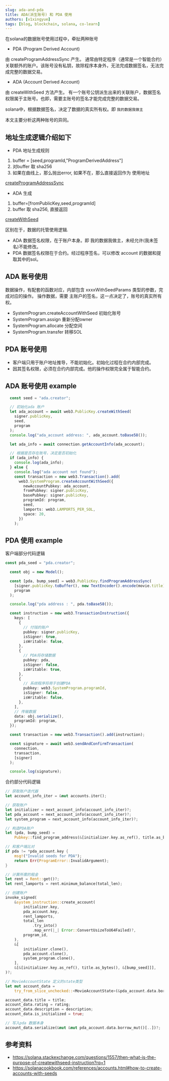 ```yaml
---
slug: ada-and-pda
title: ADA(派生账号) 和 PDA 使用
authors: [v1xingyue]
tags: [blog, blockchain, solana, co-learn]
---
```


在solana的数据账号使用过程中，牵扯两种账号

<!-- truncate -->

- PDA (Program Derived Account)

由 createProgramAddressSync 产生。
通常由特定程序（通常是一个智能合约）关联额外的账户。该账号没有私钥，故除程序本身外，无法完成数据签名，无法完成完整的数据交易。

- ADA (Account Derived Account)

由 createWithSeed 方法产生。
有一个账号公钥派生出来的关联账户，数据签名权限属于主账号。也即，需要主账号的签名才能完成完整的数据交易。

solana中，根据数据签名，决定了数据的真实所有权。即 `我的数据我做主`

本文主要分析这两种账号的异同。

## 地址生成逻辑介绍如下

- PDA 地址生成规则

1. buffer = [seed,programId,"ProgramDerivedAddress"]
2. 对buffer 取 sha256
3. 如果在曲线上，那么抛出error, 如果不在，那么直接返回作为 使用地址

[createProgramAddressSync](https://github.com/solana-labs/solana-web3.js/blob/ae1056366cd75fea784e9146af511302d5a62845/packages/library-legacy/src/publickey.ts#L168)

- ADA 生成

1. buffer=[fromPublicKey,seed,programId]
2. buffer 取 sha256, 直接返回

[createWithSeed](https://github.com/solana-labs/solana-web3.js/blob/ae1056366cd75fea784e9146af511302d5a62845/packages/library-legacy/src/publickey.ts#L150)

区别在于，数据的托管使用逻辑.

- ADA 数据签名权限，在于账户本身。即 我的数据我做主，未经允许(我未签名)不能修改。
- PDA 数据签名权限在于合约。经过程序签名，可以修改 account 的数据和提取其中的sol。

## ADA 账号使用

数据操作，有配套的函数对应，内部包含 xxxxWithSeedParams 类型的参数，完成对应的操作。
操作数据，需要 主账户的签名，这一点决定了，账号的真实所有权。

- SystemProgram.createAccountWithSeed 初始化账号
- SystemProgram.assign 重新分配owner
- SystemProgram.allocate 分配空间
- SystemProgram.transfer 转移SOL

## PDA 账号使用

- 客户端只用于账户地址推导，不能初始化。初始化过程在合约内部完成。
- 因其签名权限，必须在合约内部完成。他的操作权限完全属于智能合约。

## ADA 账号使用 example

```typescript
  const seed = "ada.creator";

  // 初始化ada 账户
  let ada_account = await web3.PublicKey.createWithSeed(
    signer.publicKey,
    seed,
    program
  );
  console.log("ada_account address: ", ada_account.toBase58());

  let ada_info = await connection.getAccountInfo(ada_account);

  // 根据是否存在账号，决定是否初始化
  if (ada_info) {
    console.log(ada_info);
  } else {
    console.log("ada account not found");
    const transaction = new web3.Transaction().add(
      web3.SystemProgram.createAccountWithSeed({
        newAccountPubkey: ada_account,
        fromPubkey: signer.publicKey,
        basePubkey: signer.publicKey,
        programId: program,
        seed,
        lamports: web3.LAMPORTS_PER_SOL,
        space: 20,
      })
    );

```

## PDA 使用 example

客户端部分代码逻辑

```typescript
const pda_seed = "pda.creator";

  const obj = new Model();

  const [pda, bump_seed] = web3.PublicKey.findProgramAddressSync(
    [signer.publicKey.toBuffer(), new TextEncoder().encode(movie.title)],
    program
  );

  console.log("pda address : ", pda.toBase58());

  const instruction = new web3.TransactionInstruction({
    keys: [
      {
        // 付钱的账户
        pubkey: signer.publicKey,
        isSigner: true,
        isWritable: false,
      },
      {
        // PDA将存储数据
        pubkey: pda,
        isSigner: false,
        isWritable: true,
      },
      {
        // 系统程序将用于创建PDA
        pubkey: web3.SystemProgram.programId,
        isSigner: false,
        isWritable: false,
      },
    ],
    // 传输数据
    data: obj.serialize(),
    programId: program,
  });

  const transaction = new web3.Transaction().add(instruction);

  const signature = await web3.sendAndConfirmTransaction(
    connection,
    transaction,
    [signer]
  );

  console.log(signature);
```

合约部分代码逻辑

```rust
// 获取账户迭代器
let account_info_iter = &mut accounts.iter();

// 获取账户
let initializer = next_account_info(account_info_iter)?;
let pda_account = next_account_info(account_info_iter)?;
let system_program = next_account_info(account_info_iter)?;

// 构造PDA账户
let (pda, bump_seed) =
    Pubkey::find_program_address(&[initializer.key.as_ref(), title.as_bytes()], program_id);

// 和客户端比对
if pda != *pda_account.key {
    msg!("Invalid seeds for PDA");
    return Err(ProgramError::InvalidArgument);
}

// 计算所需的租金
let rent = Rent::get()?;
let rent_lamports = rent.minimum_balance(total_len);

// 创建账户
invoke_signed(
    &system_instruction::create_account(
        initializer.key,
        pda_account.key,
        rent_lamports,
        total_len
            .try_into()
            .map_err(|_| Error::ConvertUsizeToU64Failed)?,
        program_id,
    ),
    &[
        initializer.clone(),
        pda_account.clone(),
        system_program.clone(),
    ],
    &[&[initializer.key.as_ref(), title.as_bytes(), &[bump_seed]]],
)?;

// MovieAccountState 定义的state类型
let mut account_data =
    try_from_slice_unchecked::<MovieAccountState>(&pda_account.data.borrow()).unwrap();

account_data.title = title;
account_data.rating = rating;
account_data.description = description;
account_data.is_initialized = true;

// 写入pda 数据本身
account_data.serialize(&mut &mut pda_account.data.borrow_mut()[..])?;

```

## 参考资料

- https://solana.stackexchange.com/questions/1557/then-what-is-the-purpose-of-createwithseed-instruction?rq=1
- https://solanacookbook.com/references/accounts.html#how-to-create-accounts-with-seeds
